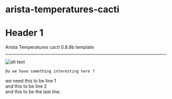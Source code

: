 arista-temperatures-cacti
=========================
# Header 1 #
Arista Temperatures cacti 0.8.8b template
* * *
![alt text](http://media.canada.com/355383a2-adcc-40e8-b076-36bde4082562/tarasweb.jpg "Title")

`Do we have something interesting here ?` 

we need this to be line 1    
and this to be line 2    
and this to be the last line.